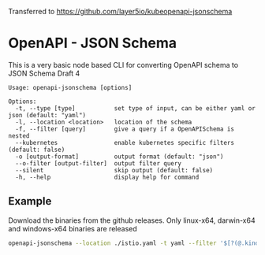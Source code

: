 Transferred to https://github.com/layer5io/kubeopenapi-jsonschema

# OpenAPI - JSON Schema

This is a very basic node based CLI for converting OpenAPI schema to JSON Schema Draft 4


```
Usage: openapi-jsonschema [options]

Options:
  -t, --type [type]           set type of input, can be either yaml or json (default: "yaml")
  -l, --location <location>   location of the schema
  -f, --filter [query]        give a query if a OpenAPISchema is nested
  --kubernetes                enable kubernetes specific filters (default: false)
  -o [output-format]          output format (default: "json")
  --o-filter [output-filter]  output filter query
  --silent                    skip output (default: false)
  -h, --help                  display help for command
```

## Example

Download the binaries from the github releases. Only linux-x64, darwin-x64 and windows-x64 binaries are released

```bash
openapi-jsonschema --location ./istio.yaml -t yaml --filter '$[?(@.kind=="CustomResourceDefinition" && @.spec.names.kind=="EnvoyFilter")]..validation.openAPIV3Schema.properties.spec' -o yaml --o-filter '$[0]'
```

